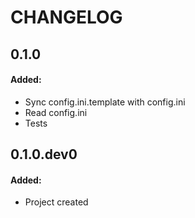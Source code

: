 # CHANGELOG

## 0.1.0

#### Added:
- Sync config.ini.template with config.ini
- Read config.ini
- Tests

## 0.1.0.dev0

#### Added:
- Project created
